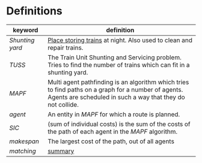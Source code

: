 
# Definitions

| keyword | definition |
| --- | --- |
| *Shunting yard* | [Place storing trains](https://en.wikipedia.org/wiki/Classification_yard) at night. Also used to clean and repair trains. | 
| *TUSS* | The Train Unit Shunting and Servicing problem. Tries to find the number of trains which can fit in a shunting yard. |
| *MAPF* | Multi agent pathfinding is an algorithm which tries to find paths on a graph for a number of agents. Agents are scheduled in such a way that they do not collide. |
| *agent* | An entity in *MAPF* for which a route is planned. |
| *SIC* | (sum of individual costs) is the sum of the costs of the path of each agent in the *MAPF* algorithm. |
| *makespan* | The largest cost of the path, out of all agents |
| *matching* | [summary](matching.md) |
